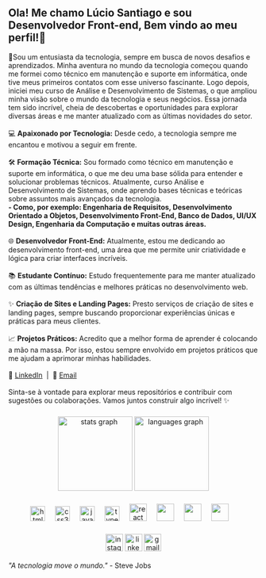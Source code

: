 <h2 align="left">Ola! Me chamo Lúcio Santiago e sou Desenvolvedor Front-end, Bem vindo ao meu perfil!📌</h2>
<p align="left">
  🚀Sou um entusiasta da tecnologia, sempre em busca de novos desafios e aprendizados. Minha aventura no mundo da tecnologia começou quando me formei como técnico em manutenção e suporte em informática, onde tive meus primeiros contatos com esse universo fascinante. Logo depois, iniciei meu curso de Análise e Desenvolvimento de Sistemas, o que ampliou minha visão sobre o mundo da tecnologia e seus negócios. Essa jornada tem sido incrível, cheia de descobertas e oportunidades para explorar diversas áreas e me manter atualizado com as últimas novidades do setor.
<br><br>
  💻 <strong>Apaixonado por Tecnologia:</strong> Desde cedo, a tecnologia sempre me encantou e motivou a seguir em frente.<br><br>
  🛠️ <strong>Formação Técnica:</strong> Sou formado como técnico em manutenção e suporte em informática, o que me deu uma base sólida para entender e solucionar problemas técnicos. Atualmente, curso Análise e Desenvolvimento de Sistemas, onde aprendo bases técnicas e teóricas sobre assuntos mais avançados da tecnologia.<br>
  <strong>- Como, por exemplo: Engenharia de Requisitos, Desenvolvimento Orientado a Objetos, Desenvolvimento Front-End, Banco de Dados, UI/UX Design, Engenharia da Computação e muitas outras áreas.</strong><br><br>
  🌐 <strong>Desenvolvedor Front-End:</strong> Atualmente, estou me dedicando ao desenvolvimento front-end, uma área que me permite unir criatividade e lógica para criar interfaces incríveis.<br><br>
  📚 <strong>Estudante Contínuo:</strong> Estudo frequentemente para me manter atualizado com as últimas tendências e melhores práticas no desenvolvimento web.<br><br>
  ✨ <strong>Criação de Sites e Landing Pages:</strong> Presto serviços de criação de sites e landing pages, sempre buscando proporcionar experiências únicas e práticas para meus clientes.<br><br>
  📈 <strong>Projetos Práticos:</strong> Acredito que a melhor forma de aprender é colocando a mão na massa. Por isso, estou sempre envolvido em projetos práticos que me ajudam a aprimorar minhas habilidades.<br><br>
  🔗 <a href="https://www.linkedin.com/in/https://www.linkedin.com/in/luciosantiago">LinkedIn</a> &nbsp;|&nbsp; 📧 <a href="lucioflaviocontatopro@gmail.com">Email</a><br><br>
  Sinta-se à vontade para explorar meus repositórios e contribuir com sugestões ou colaborações. Vamos juntos construir algo incrível! ✨<br>
</p>

###

<div align="center">
  <img src="https://github-readme-stats.vercel.app/api?username=Luuci&hide_title=false&hide_rank=false&show_icons=true&include_all_commits=true&count_private=true&disable_animations=false&theme=dracula&locale=en&hide_border=false" height="150" alt="stats graph"  />
  <img src="https://github-readme-stats.vercel.app/api/top-langs?username=Luucio&locale=en&hide_title=false&layout=compact&card_width=320&langs_count=5&theme=dracula&hide_border=false" height="150" alt="languages graph"  />
</div>

###

###

<div align="center">
  <img src="https://cdn.jsdelivr.net/gh/devicons/devicon/icons/html5/html5-original.svg" height="30" alt="html5 logo"  />
  <img width="12" />
  <img src="https://cdn.jsdelivr.net/gh/devicons/devicon/icons/css3/css3-original.svg" height="30" alt="css3 logo"  />
  <img width="12" />
  <img src="https://cdn.jsdelivr.net/gh/devicons/devicon/icons/javascript/javascript-original.svg" height="30" alt="javascript logo"  />
  <img width="12" />
  <img src="https://cdn.jsdelivr.net/gh/devicons/devicon/icons/typescript/typescript-original.svg" height="30" alt="typescript logo"  />
  <img width="12" />
  <img src="https://cdn.jsdelivr.net/gh/devicons/devicon/icons/react/react-original.svg" height="35" alt="react logo"  />
  <img width="12" />
  <img src="https://cdn.jsdelivr.net/gh/devicons/devicon@latest/icons/figma/figma-original.svg" height="35"/>
  <img width="12" />
  <img src="https://cdn.jsdelivr.net/gh/devicons/devicon@latest/icons/git/git-original.svg" height="35" />
  <img width="12" />
  <img src="https://cdn.jsdelivr.net/gh/devicons/devicon@latest/icons/trello/trello-original.svg" height="35"/>
  <img width="12" />
</div>

###

<div align="center">
  <a href="https://www.instagram.com/luciosantiago.tech?igsh=MXU4eWRibW05M3l6MQ=="><img src="https://img.shields.io/static/v1?message=Instagram&logo=instagram&label=&color=E4405F&logoColor=white&labelColor=&style=for-the-badge" height="35" alt="instagram logo"  /></a>
  <a href="https://www.linkedin.com/in/luciosantiago" target="blank"><img src="https://img.shields.io/static/v1?message=LinkedIn&logo=linkedin&label=&color=0077B5&logoColor=white&labelColor=&style=for-the-badge" height="35" alt="linkedin logo"  /></a>
  <a href="lucioflaviocontatopro@gmail.com"><img src="https://img.shields.io/static/v1?message=Gmail&logo=gmail&label=&color=D14836&logoColor=white&labelColor=&style=for-the-badge" height="35" alt="gmail logo"  /></a>
</div><br>
<em>"A tecnologia move o mundo."</em> - Steve Jobs

